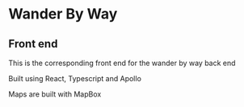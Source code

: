<h1>Wander By Way</h1>
<h2>Front end</h2>

<p>This is the corresponding front end for the wander by way back end</p>
<p>Built using React, Typescript and Apollo</p>

<p>Maps are built with MapBox</p>
